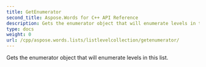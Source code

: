 ```yaml
---
title: GetEnumerator
second_title: Aspose.Words for C++ API Reference
description: Gets the enumerator object that will enumerate levels in this list. 
type: docs
weight: 0
url: /cpp/aspose.words.lists/listlevelcollection/getenumerator/
---
```


Gets the enumerator object that will enumerate levels in this list. 


